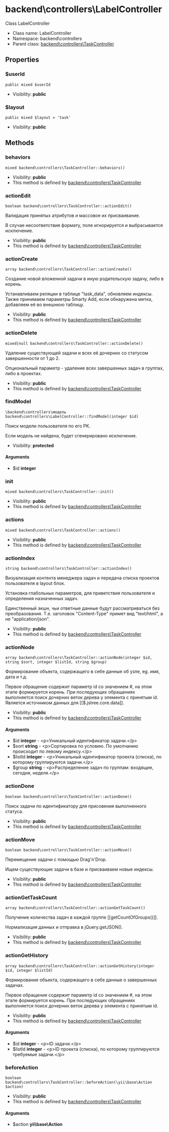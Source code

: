 backend\controllers\LabelController
===============

Class LabelController




* Class name: LabelController
* Namespace: backend\controllers
* Parent class: [backend\controllers\TaskController](backend-controllers-TaskController.md)





Properties
----------


### $userId

    public mixed $userId





* Visibility: **public**


### $layout

    public mixed $layout = 'task'





* Visibility: **public**


Methods
-------


### behaviors

    mixed backend\controllers\TaskController::behaviors()





* Visibility: **public**
* This method is defined by [backend\controllers\TaskController](backend-controllers-TaskController.md)




### actionEdit

    boolean backend\controllers\TaskController::actionEdit()

Валидация принятых атрибутов и массовое их присваивание.

В случае несоответствия формату, поле игнорируется и выбрасывается исключение.

* Visibility: **public**
* This method is defined by [backend\controllers\TaskController](backend-controllers-TaskController.md)




### actionCreate

    array backend\controllers\TaskController::actionCreate()

Создание новой вложенной задачи в иную родительскую задачу, либо в корень.

Устанавливаем реляции в таблице "task_data", обновляем индексы.
Также принимаем параметры Smarty Add, если обнаружена метка, добавляем её во внешнюю таблицу.

* Visibility: **public**
* This method is defined by [backend\controllers\TaskController](backend-controllers-TaskController.md)




### actionDelete

    mixed|null backend\controllers\TaskController::actionDelete()

Удаление существующей задачи и всех её дочерних со статусом завершенности от 1 до 2.

Опциональный параметр - удаление всех завершенных задач в группах, либо в проектах.

* Visibility: **public**
* This method is defined by [backend\controllers\TaskController](backend-controllers-TaskController.md)




### findModel

    \backend\controllers\модель backend\controllers\LabelController::findModel(integer $id)

Поиск модели пользователя по его PK.

Если модель не найдена, будет сгенерировано исключение.

* Visibility: **protected**


#### Arguments
* $id **integer**



### init

    mixed backend\controllers\TaskController::init()





* Visibility: **public**
* This method is defined by [backend\controllers\TaskController](backend-controllers-TaskController.md)




### actions

    mixed backend\controllers\TaskController::actions()





* Visibility: **public**
* This method is defined by [backend\controllers\TaskController](backend-controllers-TaskController.md)




### actionIndex

    string backend\controllers\TaskController::actionIndex()

Визуализация контента менеджера задач и передача списка проектов пользователя в layout блок.

Установка глабольных параметров, для приветствия пользователя и определения назначенных задач.

Единственный экшн, чьи ответные данные будут рассматриваться без преобразования.
Т.е. заголовок "Content-Type" примет вид "text/html", а не "application/json".

* Visibility: **public**
* This method is defined by [backend\controllers\TaskController](backend-controllers-TaskController.md)




### actionNode

    array backend\controllers\TaskController::actionNode(integer $id, string $sort, integer $listId, string $group)

Формирование объекта, содержащего в себе данные об узле, eg. имя, дата и т.д.

Первое обращение содержит параметр id со значением #, на этом этапе формируется корень.
При последующих обращениях выполняется поиск дочерних веток дерева у элемента с принятым id.
Является источником данных для [[$.jstree.core.data]].

* Visibility: **public**
* This method is defined by [backend\controllers\TaskController](backend-controllers-TaskController.md)


#### Arguments
* $id **integer** - &lt;p&gt;Уникальный идентификатор задачи.&lt;/p&gt;
* $sort **string** - &lt;p&gt;Сортировка по условию. По умолчанию происходит по левому индексу.&lt;/p&gt;
* $listId **integer** - &lt;p&gt;Уникальный идентификатор проекта (списка), по которому группируются задачи.&lt;/p&gt;
* $group **string** - &lt;p&gt;Распределение задач по группам: входящие, сегодня, неделя.&lt;/p&gt;



### actionDone

    boolean backend\controllers\TaskController::actionDone()

Поиск задачи по идентификатору для присовения выполненного статуса.



* Visibility: **public**
* This method is defined by [backend\controllers\TaskController](backend-controllers-TaskController.md)




### actionMove

    boolean backend\controllers\TaskController::actionMove()

Перемещение задачи с помощью Drag'n'Drop.

Ищем существующие задачи в базе и присваиваем новые индексы.

* Visibility: **public**
* This method is defined by [backend\controllers\TaskController](backend-controllers-TaskController.md)




### actionGetTaskCount

    array backend\controllers\TaskController::actionGetTaskCount()

Получение количества задач в каждой группе [[getCountOfGroups()]].

Нормализация данных и отправка в jQuery.getJSON().

* Visibility: **public**
* This method is defined by [backend\controllers\TaskController](backend-controllers-TaskController.md)




### actionGetHistory

    array backend\controllers\TaskController::actionGetHistory(integer $id, integer $listId)

Формирование объекта, содержащего в себе данные о завершенных задачах.

Первое обращение содержит параметр id со значением #, на этом этапе формируется корень.
При последующих обращениях выполняется поиск дочерних веток дерева у элемента с принятым id.

* Visibility: **public**
* This method is defined by [backend\controllers\TaskController](backend-controllers-TaskController.md)


#### Arguments
* $id **integer** - &lt;p&gt;ID задачи.&lt;/p&gt;
* $listId **integer** - &lt;p&gt;ID проекта (списка), по которому группируются требуемые задачи.&lt;/p&gt;



### beforeAction

    boolean backend\controllers\TaskController::beforeAction(\yii\base\Action $action)





* Visibility: **public**
* This method is defined by [backend\controllers\TaskController](backend-controllers-TaskController.md)


#### Arguments
* $action **yii\base\Action**



